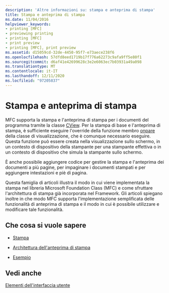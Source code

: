 ```yaml
---
description: 'Altre informazioni su: stampa e anteprima di stampa'
title: Stampa e anteprima di stampa
ms.date: 11/04/2016
helpviewer_keywords:
- printing [MFC]
- previewing printing
- printing [MFC]
- print preview
- printing [MFC], print preview
ms.assetid: d15059cd-32de-4450-95f7-e73aece238f6
ms.openlocfilehash: 57dfd8eed1719b17f776a62273c9afa9ff5e80f1
ms.sourcegitcommit: d6af41e42699628c3e2e6063ec7b03931a49a098
ms.translationtype: MT
ms.contentlocale: it-IT
ms.lasthandoff: 12/11/2020
ms.locfileid: "97205837"
---
```

# <a name="printing-and-print-preview"></a>Stampa e anteprima di stampa

MFC supporta la stampa e l'anteprima di stampa per i documenti del programma tramite la classe [CView](reference/cview-class.md). Per la stampa di base e l'anteprima di stampa, è sufficiente eseguire l'override della funzione membro [onpare](reference/cview-class.md#ondraw) della classe di visualizzazione, che è comunque necessario eseguire. Questa funzione può essere creata nella visualizzazione sullo schermo, in un contesto di dispositivo della stampante per una stampante effettiva o in un contesto di dispositivo che simula la stampante sullo schermo.

È anche possibile aggiungere codice per gestire la stampa e l'anteprima dei documenti a più pagine, per impaginare i documenti stampati e per aggiungere intestazioni e piè di pagina.

Questa famiglia di articoli illustra il modo in cui viene implementata la stampa nel libreria Microsoft Foundation Class (MFC) e come sfruttare l'architettura di stampa già incorporata nel Framework. Gli articoli spiegano inoltre in che modo MFC supporta l'implementazione semplificata delle funzionalità di anteprima di stampa e il modo in cui è possibile utilizzare e modificare tale funzionalità.

## <a name="what-do-you-want-to-know-more-about"></a>Che cosa si vuole sapere

- [Stampa](printing.md)

- [Architettura dell'anteprima di stampa](print-preview-architecture.md)

- [Esempio](../overview/visual-cpp-samples.md)

## <a name="see-also"></a>Vedi anche

[Elementi dell'interfaccia utente](user-interface-elements-mfc.md)
